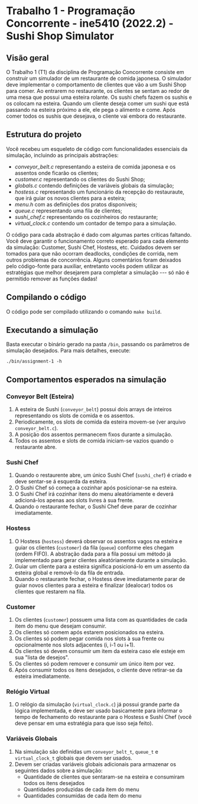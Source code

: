 # Trabalho 1 - Programação Concorrente - ine5410 (2022.2) - Sushi Shop Simulator

## Visão geral

O Trabalho 1 (T1) da disciplina de Programação Concorrente consiste em construir um simulador de um restaurante de comida japonesa. O simulador deve implementar o comportamento de clientes que vão a um Sushi Shop para comer. Ao entrarem no restaurante, os clientes se sentam ao redor de uma mesa que possui uma esteira rolante. Os sushi chefs fazem os sushis e os colocam na esteira. Quando um cliente deseja comer um sushi que está passando na esteira próximo a ele, ele pega o alimento e come. Após comer todos os sushis que desejava, o cliente vai embora do restaurante.

## Estrutura do projeto

Você recebeu um esqueleto de código com funcionalidades essenciais da simulação, incluindo as principais abstrações:

- *conveyor_belt.c* representando a esteira de comida japonesa e os assentos onde ficarão os clientes;
- *customer.c* representando os clientes do Sushi Shop;
- *globals.c* contendo definições de variáveis globais da simulação;
- *hostess.c* representando um funcionário da recepção do restauraute, que irá guiar os novos clientes para a esteira;
- *menu.h* com as definições dos pratos disponíveis;
- *queue.c* representando uma fila de clientes;
- *sushi_chef.c* representando os cozinheiros do restaurante;
- *virtual_clock.c* contendo um contador de tempo para a simulação.

O código para cada abstração é dado com algumas partes críticas faltando. Você deve garantir o funcionamento correto esperado para cada elemento da simulação: Customer, Sushi Chef, Hostess, etc. Cuidados devem ser tomados para que não ocorram deadlocks, condições de corrida, nem outros problemas de concorrência. Alguns comentários foram deixados pelo código-fonte para auxiliar, entretanto vocês podem utilizar as estratégias que melhor desejarem para completar a simulação --- só não é permitido remover as funções dadas!

## Compilando o código

O código pode ser compilado utilizando o comando `make build`.

## Executando a simulação

Basta executar o binário gerado na pasta `/bin`, passando os parâmetros de simulação desejados.
Para mais detalhes, execute:

```shell
./bin/assignment-1 -h
```

## Comportamentos esperados na simulação

### Conveyor Belt (Esteira)

1. A esteira de Sushi (`conveyor_belt`) possui dois arrays de inteiros representando os slots de comida e os assentos.
2. Periodicamente, os slots de comida da esteira movem-se (ver arquivo `conveyor_belt.c`).
3. A posição dos assentos permanecem fixos durante a simulação.
4. Todos os assentos e slots de comida iniciam-se vazios quando o restaurante abre.

### Sushi Chef

1. Quando o restaurente abre, um único Sushi Chef (`sushi_chef`) é criado e deve sentar-se á esquerda da esteira.
3. O Sushi Chef só começa a cozinhar após posicionar-se na esteira.
4. O Sushi Chef irá cozinhar itens do menu aleatóriamente e deverá adicioná-los apenas aos slots livres à sua frente.
5. Quando o restaurante fechar, o Sushi Chef deve parar de cozinhar imediatamente.

### Hostess

1. O Hostess (`hostess`) deverá observar os assentos vagos na esteira e guiar os clientes (`customer`) da fila (`queue`) conforme eles chegam (ordem FIFO). A abstração dada para a fila possui um método já implementado para gerar clientes aleatóriamente durante a simulação.
2. Guiar um cliente para a esteira significa posicioná-lo em um assento da esteira global e removê-lo da fila de entrada.
3. Quando o restaurante fechar, o Hostess deve imediatamente parar de guiar novos clientes para a esteira e finalizar (dealocar) todos os clientes que restarem na fila.

### Customer

1. Os clientes (`customer`) possuem uma lista com as quantidades de cada item do menu que desejam consumir.
2. Os clientes só comem após estarem posicionados na esteira.
3. Os clientes só podem pegar comida nos slots à sua frente ou opcionalmente nos slots adjacentes (i, i-1 ou i+1).
4. Os clientes só devem consumir um item da esteira caso ele esteje em sua "lista de desejos".
5. Os clientes só podem remover e consumir um único item por vez.
6. Após consumir todos os itens desejados, o cliente deve retirar-se da esteira imediatamente.

### Relógio Virtual

1. O relógio da simulação (`virtual_clock.c`) já possui grande parte da lógica implementada, e deve ser usado basicamente para informar o tempo de fechamento do restaurante para o Hostess e Sushi Chef (você deve pensar em uma estratégia para que isso seja feito).

### Variáveis Globais

1. Na simulação são definidas um `conveyor_belt_t`, `queue_t` e `virtual_clock_t` globais que devem ser usados.
2. Devem ser criadas variáveis globais adicionais para armazenar os seguintes dados sobre a simulação:
    - Quantidade de clientes que sentaram-se na esteira e consumiram todos os itens desejados
    - Quantidades produzidas de cada item do menu
    - Quantidades consumidas de cada item do menu
